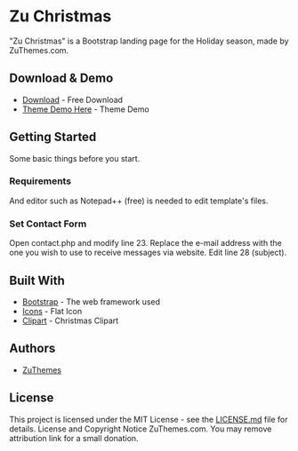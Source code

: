 # Zu Christmas

"Zu Christmas" is a Bootstrap landing page for the Holiday season, made by ZuThemes.com.

## Download & Demo

* [Download](http://www.zuthemes.com/freebies/) - Free Download
* [Theme Demo Here](http://clubthemes.com/demo/zuchristmas/) - Theme Demo

## Getting Started

Some basic things before you start.

### Requirements

And editor such as Notepad++ (free) is needed to edit template's files.

### Set Contact Form

Open contact.php and modify line 23. Replace the e-mail address with the one you wish to use to receive messages via website. Edit line 28 (subject).

## Built With

* [Bootstrap](http://www.dropwizard.io/1.0.2/docs/) - The web framework used
* [Icons](http://www.iconarchive.com/artist/stevelianardo.html) - Flat Icon
* [Clipart](http://cliparting.com/free-christmas-clip-art-113/) - Christmas Clipart

## Authors

* [ZuThemes](https://www.zuthemes.com)

## License

This project is licensed under the MIT License - see the [LICENSE.md](LICENSE.md) file for details. License and Copyright Notice ZuThemes.com. You may remove attribution link for a small donation.
